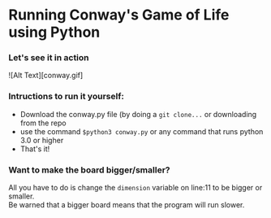# Running Conway's Game of Life using Python

### Let's see it in action
![Alt Text][conway.gif]

### Intructions to run it yourself:
* Download the conway.py file (by doing a `git clone...` or downloading from the repo
* use the command `$python3 conway.py` or any command that runs python 3.0 or higher
* That's it!

### Want to make the board bigger/smaller?
All you have to do is change the `dimension` variable on line:11 to be bigger or smaller.  
Be warned that a bigger board means that the program will run slower.
